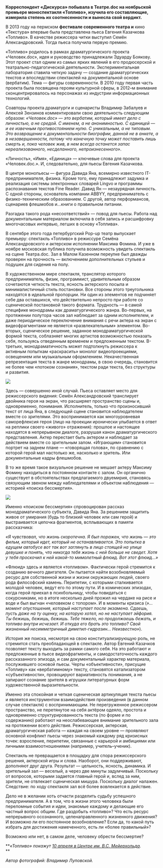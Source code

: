 **Корреспондент «Дискурса» побывала в Театре.doc на ноябрьской премьере моноспектакля «Топливо», изучила его составляющие, измерила степень их соотнесенности и вынесла свой вердикт.**  


В 2013 году на пермском **фестивале современного театра и** кино «Текстура» впервые была представлена пьеса Евгения Казачкова «Топливо». В качестве режиссера читки выступил Семён Александровский. Тогда пьеса получила первую премию.

«Топливо» родилось в рамках драматургического проекта «Человек.doc», идея и руководство принадлежали Эдуарду Боякову. Этот проект стал одним из самых ярких явлений в его продюсерской и театрально-педагогической деятельности. Экспериментальная лаборатория ставила четкую задачу — создание драматургических текстов и впоследствии спектаклей на документальной основе (вербатим). Тема — фигуры современности. В 2010 году первая часть проекта была посвящена героям культурной сферы, в 2012–м внимание сконцентрировалось на персонажах из индустрии информационных технологий.

Соавторы проекта драматурги и сценаристы Владимир Забалуев и Алексей Зензинов комментировали свою деятельность следующим образом: _«Человек.doc» — это вербатим, который имеет дело с личностью, а не средой. С именем, а не анонимностью. С единицей — и ее извечным противостоянием нулю. С уникальным, а не типовым. Это возвращение к документальности биографии, данной не в анкете, а в незавершенности, потому что конечную точку может поставить лишь смерть и, пока человек жив, в нем всегда останется запас нереализованного, несделанного, непроизнесенного»_.

«Личность», «Имя», «Единица» — ключевые слова для проекта «Человек.doc.». И, следовательно, для пьесы Евгения Казачкова.

В центре монопьесы — фигура Давида Яна, всемирно известного IT-предпринимателя, физика. Кроме того, ему принадлежит задумка и реализация системы электронных словарей Lingvo и программы распознавания текстов Fine Reader. Давид Ян — незаурядная личность. С одной стороны, основатель компании ABBYY, предприниматель с физико-техническим образованием. С другой, автор перформансов, сценариев флешмобов и…книги о правильном питании.

Разгадка такого рода «несоответствий» — повод для пьесы. Работа над документальным материалом включила в себя запись и расшифровку многочасовых интервью, легших в основу «Топлива».

В сентябре этого года петербургский Pop-up театр выпускает премьеру: спектакль «Топливо» в режиссуре Семёна Александровского и актерском исполнении Максима Фомина. И уже в ноябре московская публика получила возможность увидеть спектакль на сцене Театра.doc. Зал в Малом Казенном переулке был дважды проверен на прочность — включением дополнительных стульев и подушек для сидения на полу.

В художественном мире спектакля, транслятор которого предприниматель, физик, программист, удивительным образом сочетаются четкость текста, ясность актерского посыла и минималистичный стиль постановки. Все стороны этого треугольника находятся в идеальной пропорции. Ни один из элементов не подчиняет себе два оставшихся, что действительно непросто при работе со сценической постановкой такого формата. Трудность — в самой специфике монодрамы как драматургического жанра. Во-первых, на протяжении полутора часов зал наблюдает за одним исполнителем, и даже периодическое переключение внимания с речи актера на экран с видеофрагментами не является «развлекательным» элементом. Во-вторых, сценическое решение, заданное монодраматургической формой текста, соблазняет многих артистов возможностью показать себя, пользуясь отведенным временем и предложенным текстом. В-третьих, монодраматичность может подтолкнуть режиссера к активным попыткам «раскрасить» монолог видеопроекциями, освещением или музыкальным оформлением. Некачественная репрезентация текста в жанре монодрамы, в свою очередь, становится не более чем «потоком сознания», текстом ради текста, без структуры и развития.

![](https://assets.discours.io/unsafe/900x/production/image/e18801b0-a54a-11e8-bfc7-9b5979ddfe3f.jpeg)

Здесь — совершенно иной случай. Пьеса оставляет место для режиссерского видения: Семён Александровский транслирует двойника героя на экран, что расширяет пространство сцены и, одновременно, понимания. Исполнитель, только что произносивший текст от лица Яна, в следующей сцене становится наблюдателем вместе со зрителями. Это воспринимается как многоуровневая саморефлексия героя (лицо на проекции иронически улыбается в ответ на реплики своего «живого» отражения): прошлое и настоящее находятся в непрерывном диалоге, разрушая канон драматургического представления. Актер перестает быть актером и наблюдает за действием вместе со зрительным залом. «Играющим» становится портрет на заднем плане — «говорящая голова», по сравнению с которой герой мал настолько же, насколько и зритель. Или документальные кадры флешмобов.

В то же время такое визуальное решение не мешает актеру Максиму Фомину находиться в постоянном контакте с залом. Он органично существует в обстоятельствах предлагаемого двуемирия, становясь связующим звеном между наблюдателями и объектом наблюдения — историей «поиска бессмертия».

![](https://assets.discours.io/unsafe/900x/production/image/e1d9cb30-a54a-11e8-bfc7-9b5979ddfe3f.jpeg)

Именно «поиском бессмертия» спровоцирован рассказ монодраматического субъекта, Давида Яна. За решением защитить живое от умирания (будь то близкий человек или сам герой) и выстраивается цепочка фрагментов, всплывающих в памяти рассказчика:

_«Я чувствовал, что жизнь скоротечна. Я был поражен, что жизнь — это фильм, который идет, который не останавливается. Это попытка в едущем автобусе вот так вот заглянуть в лицо стоящей на улице девушке и понять, что никогда тебя жизнь с ней больше не сведет. Хотя у тебя проскочил к ней какой-то мимолетный флюид. Вот этот флюид…»_

«Флюид» здесь и является «топливом». Фактически герой стремится к созданию вечного двигателя. Он пытается найти возобновляемый ресурс для собственной жизни и жизни окружающих людей, своего рода философский камень. Перипетии, с которыми сталкивается молодой человек, ведут его по этому пути. И в комических эпизодах, когда герой приехал в психбольницу, чтобы повидаться с сокурсниками, но в итоге несколько дней прожил на чердаке на рисе и воде и был выгнан «человеком с топором». И в моменты кризиса (_»…момент опустошения, который наступает после экзамена. Сдаешь, пусть даже на ту оценку, на которую хотел, но не наступает эйфория. Ты бежишь, бежишь, бежишь. Тебе тяжело, но продолжаешь бежать, и топливо внутри исчезает. И откуда его брать это топливо? Свой жизненный несимметричный диметил-гидразин… Неизвестно»_).

История же поиска, несмотря на свою конституализирующую роль, не стремится стать преобладающей в спектакле. Автор Евгений Казачков позволяет тексту выходить за рамки самого себя. На это работают и предложенные в пьесе видеофрагменты, и самодостаточность каждого рассказанного эпизода, и сам документальный характер материала, послужившего основой пьесы. Черты «объективности», присущие «Топливу» как «вербатимному» тексту, становятся катализатором «субъективности», провоцируют вариативность понимания, а не запирают сознание зрителя в игрушки литературных форм художественной выразительности.

Именно эта спокойная и четкая сценическая артикуляция текста пьесы и является инструментом взаимодействия произведения (в данном случае спектакля) с воспринимающим. Не перегруженное режиссером пространство, не перетянутое на себя актёром одеяло, простота и одновременно структурированность текста (по форме и по содержанию) работают на неослабевающее внимание зрительного зала на протяжении всего действия. Режиссерская, актерская, драматургическая работа — каждая на своем уровне — проявляют основной конфликт пьесы через знакомый каждому ряд кризисных точек: взросление, перипетии, связанные с карьерой и амбициями или личными взаимоотношениями (например, учитель–ученик).

Спектакль не превращается в площадку для спора режиссерского решения, актерской игры и слова. Наоборот, они поддерживают, дополняют друг друга. Результат — цельность, ясность, динамика. И зрительный зал — веселый, а через две минуты задумчивый. Поскольку от вопросов, которыми задается главный герой и, вслед за ним, зрители, не отвлекает сценическая мишура. Поскольку диалог налажен. Следствие: по ходу спектакля зал всё более вовлекается в действие.

Дело не в желании хоть отчасти разделить судьбу успешного предпринимателя. А в том, что в жизни этого человека были переломные события и идеи, знакомые каждому и делающие его частный вопрос общим. Где раздобыть «топливо»? Что есть ресурс непрерывного осознанного, целенаправленного жизненного движения? И возможно ли его постоянное возобновление? Если да, то какой путь избрать для достижения намеченного, есть ли «более правильный»?

Возможно или нет, в самом деле, человеку обрести бессмертие?

**_«Топливо» покажут [10 апреля в Центре им. В.С. Мейерхольда](https://www.facebook.com/events/1673686842905485/)._  
**

_Автор фотографий: Владимир Луповской._
